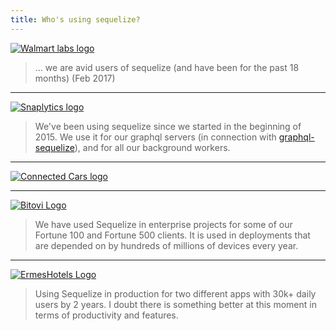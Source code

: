 ```yaml
---
title: Who's using sequelize?
---
```


[![Walmart labs logo](../../src/images/walmart-labs-logo.png)](https://www.walmartlabs.com/)

> ... we are avid users of sequelize (and have been for the past 18 months) (Feb 2017)

<hr />

[![Snaplytics logo](../../src/images/logo-snaplytics-green.png)](https://snaplytics.io)

> We've been using sequelize since we started in the beginning of 2015. We use it for our graphql servers (in connection with [graphql-sequelize](https://github.com/mickhansen/graphql-sequelize)), and for all our background workers.

<hr />

[![Connected Cars logo](../../src/images/connected-cars.png)](https://connectedcars.io/)

<hr />

[![Bitovi Logo](../../src/images/bitovi-logo.png)](https://bitovi.com)

> We have used Sequelize in enterprise projects for some of our Fortune 100 and Fortune 500 clients.  It is used in deployments that are depended on by hundreds of millions of devices every year.

<hr />

[![ErmesHotels Logo](../../src/images/ermeshotels-logo.png)](https://www.ermeshotels.com)

> Using Sequelize in production for two different apps with 30k+ daily users by 2 years. I doubt there is something better at this moment in terms of productivity and features.
